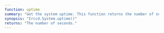 ```yaml
---
function: uptime
summary: "Get the system uptime. This function returns the number of seconds elapsed since the system boot up."
synopsis: "Irccd.System.uptime()"
returns: "The number of seconds."
---
```

